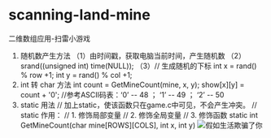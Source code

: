 # scanning-land-mine
二维数组应用-扫雷小游戏
1. 随机数产生方法
  （1）由时间戳，获取电脑当前时间，产生随机数
  （2）srand((unsigned int) time(NULL));
  （3）// 生成随机的下标
      int x = rand() % row +1;
      int y = rand() % col +1;
2. int 转 char 方法
  int count = GetMineCount(mine, x, y);
  show[x][y] = count + '0';   //参考ASCII码表：‘0’ -- 48 ； ‘1’ -- 49 ； ‘2’ -- 50
3. static 用法
// 加上static，使该函数只在game.c中可见，不会产生冲突。
// static 作用：
// 1. 修饰局部变量
// 2. 修饰全局变量
// 3. 修饰函数
      static int GetMineCount(char mine[ROWS][COLS], int x, int y)
![假如生活欺骗了你](https://user-images.githubusercontent.com/93239374/159222032-28913702-bda2-42af-a80e-812c16889c5e.PNG)
